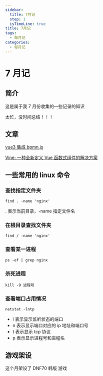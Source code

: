 ```yaml
---
sidebar:
  title: 7月记
  step: 1
  isTimeLine: true
title: 7月记
tags:
  - 每月记
categories:
  - 每月记
---
```


# 7 月记

## 简介

这是属于我 7 月份收集的一些记录的知识

太忙，没时间总结！！！

## 文章

[vue3 集成 bpmn.js](https://blog.csdn.net/g759780748/article/details/132584938)

[Vine: 一种全新定义 Vue 函数式组件的解决方案](https://juejin.cn/post/7388704150261088306?searchId=202407101822146236D0BB745B1A3638B6)

## 一些常用的 linux 命令

### 查找指定文件夹

```shell
find . -name 'nginx'
```

. 表示当前目录，-name 指定文件名

### 在根目录查找文件夹

```shell
find / -name 'nginx'
```

### 查看某一进程

```shell
ps -ef | grep nginx
```

### 杀死进程

```shell
kill -9 进程号
```

### 查看端口占用情况

```shell
netstat -lntp
```

- l 表示显示监听状态的端口
- n 表示显示端口对应的 ip 地址和端口号
- t 表示显示 tcp 协议
- p 表示显示进程号和进程名

## 游戏架设

这个月架设了 DNF70 韩版 游戏